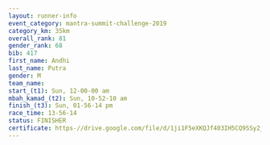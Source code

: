 ```yaml
---
layout: runner-info 
event_category: mantra-summit-challenge-2019 
category_km: 35km 
overall_rank: 81
gender_rank: 68
bib: 417
first_name: Andhi
last_name: Putra
gender: M
team_name: 
start_(t1): Sun, 12-00-00 am
mbah_kamad_(t2): Sun, 10-52-10 am
finish_(t3): Sun, 01-56-14 pm
race_time: 13-56-14
status: FINISHER
certificate: https-//drive.google.com/file/d/1ji1F5eXKQJf403IH5CQ9SSy2jqC8sv-i/view?usp=sharing
---
```

